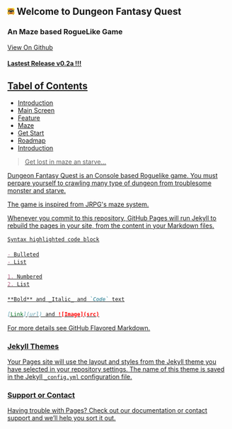 ## ![Logo](/DFQ_Logo.png) Welcome to Dungeon Fantasy Quest

### An Maze based RogueLike Game

[View On Github](https://github.com/fenixnix/DungeonFantasyQuest)

#### [<u>Lastest Release v0.2a !!!<u>](https://github.com/fenixnix/DungeonFantasyQuest/releases)

## Tabel of Contents
 - Introduction
 - Main Screen
 - Feature
 - Maze
 - Get Start
 - Roadmap
 - Introduction
>Get lost in maze an starve...

Dungeon Fantasy Quest is an Console based Roguelike game. You must perpare yourself to crawling many type of dungeon from troublesome monster and starve.

The game is inspired from JRPG's maze system.


Whenever you commit to this repository, GitHub Pages will run [Jekyll](https://jekyllrb.com/) to rebuild the pages in your site, from the content in your Markdown files.

```markdown
Syntax highlighted code block

- Bulleted
- List

1. Numbered
2. List

**Bold** and _Italic_ and `Code` text

[Link](url) and ![Image](src)
```

For more details see [GitHub Flavored Markdown](https://guides.github.com/features/mastering-markdown/).

### Jekyll Themes

Your Pages site will use the layout and styles from the Jekyll theme you have selected in your [repository settings](https://github.com/fenixnix/fenixnix.github.io/settings). The name of this theme is saved in the Jekyll `_config.yml` configuration file.

### Support or Contact

Having trouble with Pages? Check out our [documentation](https://help.github.com/categories/github-pages-basics/) or [contact support](https://github.com/contact) and we’ll help you sort it out.
